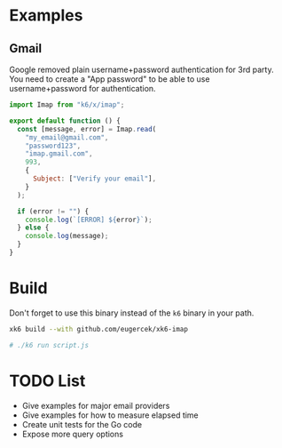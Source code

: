 # Examples

## Gmail

Google removed plain username+password authentication for 3rd party. You need to create a "App password" to be able to use username+password for authentication.

```js
import Imap from "k6/x/imap";

export default function () {
  const [message, error] = Imap.read(
    "my_email@gmail.com",
    "password123",
    "imap.gmail.com",
    993,
    {
      Subject: ["Verify your email"],
    }
  );

  if (error != "") {
    console.log(`[ERROR] ${error}`);
  } else {
    console.log(message);
  }
}
```

# Build

Don't forget to use this binary instead of the `k6` binary in your path.

```bash
xk6 build --with github.com/eugercek/xk6-imap

# ./k6 run script.js
```

# TODO List

- Give examples for major email providers
- Give examples for how to measure elapsed time
- Create unit tests for the Go code
- Expose more query options
